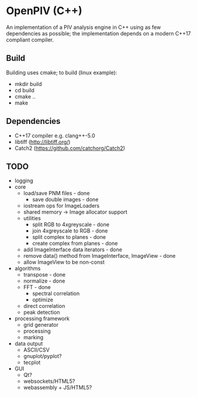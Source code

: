 OpenPIV (C++)
=============

An implementation of a PIV analysis engine in C++ using as few dependencies as possible;
the implementation depends on a modern C++17 compliant compiler.

Build
-----

Building uses cmake; to build (linux example):

* mkdir build
* cd build
* cmake ..
* make

Dependencies
------------

* C++17 compiler e.g. clang++-5.0
* libtiff (http://libtiff.org/)
* Catch2 (https://github.com/catchorg/Catch2)


TODO
----

* logging
* core
  * load/save PNM files - done
    * save double images - done
  * iostream ops for ImageLoaders
  * shared memory -> Image allocator support
  * utilities
    * split RGB to 4xgreyscale - done
    * join 4xgreyscale to RGB - done
    * split complex to planes - done
    * create complex from planes - done
  * add ImageInterface data iterators - done
  * remove data() method from ImageInterface, ImageView - done
  * allow ImageView to be non-const
* algorithms
  * transpose - done
  * normalize - done
  * FFT - done
    * spectral correlation
    * optimize
  * direct correlation
  * peak detection
* processing framework
  * grid generator
  * processing
  * marking
* data output
  * ASCII/CSV
  * gnuplot/pyplot?
  * tecplot
* GUI
  * Qt?
  * websockets/HTML5?
  * webassembly + JS/HTML5?
